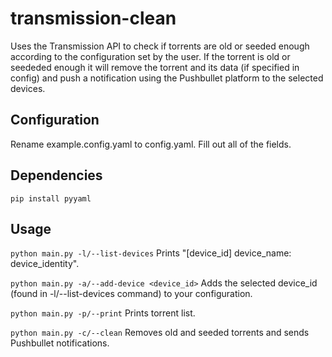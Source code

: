 # transmission-clean #
Uses the Transmission API to check if torrents are old or seeded enough according to the configuration set by the user.
If the torrent is old or seededed enough it will remove the torrent and its data (if specified in config) and push a notification using the Pushbullet platform to the selected devices.

## Configuration ##
Rename example.config.yaml to config.yaml. Fill out all of the fields.

## Dependencies  ##
`pip install pyyaml`

## Usage ##
`python main.py -l/--list-devices` Prints "[device_id] device_name: device_identity".  

`python main.py -a/--add-device <device_id>` Adds the selected device_id (found in -l/--list-devices command) to your configuration.  

`python main.py -p/--print` Prints torrent list.  

`python main.py -c/--clean` Removes old and seeded torrents and sends Pushbullet notifications.

